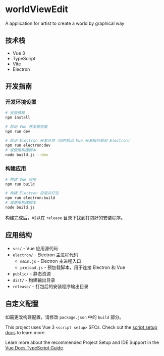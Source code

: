 # worldViewEdit

A application for artist to create a world by graphical way

## 技术栈

- Vue 3
- TypeScript
- Vite
- Electron

## 开发指南

### 开发环境设置

```bash
# 安装依赖
npm install

# 启动 Vue 开发服务器
npm run dev

# 启动 Electron 开发环境（同时启动 Vue 开发服务器和 Electron）
npm run electron:dev
# 或使用构建脚本
node build.js --dev
```

### 构建应用

```bash
# 构建 Vue 应用
npm run build

# 构建 Electron 应用并打包
npm run electron:build
# 或使用构建脚本
node build.js
```

构建完成后，可以在 `release` 目录下找到打包好的安装程序。

## 应用结构

- `src/` - Vue 应用源代码
- `electron/` - Electron 主进程代码
  - `main.js` - Electron 主进程入口
  - `preload.js` - 预加载脚本，用于连接 Electron 和 Vue
- `public/` - 静态资源
- `dist/` - 构建输出目录
- `release/` - 打包后的安装程序输出目录

## 自定义配置

如需更改构建配置，请修改 `package.json` 中的 `build` 部分。

This project uses Vue 3 `<script setup>` SFCs. Check out the [script setup docs](https://v3.vuejs.org/api/sfc-script-setup.html#sfc-script-setup) to learn more.

Learn more about the recommended Project Setup and IDE Support in the [Vue Docs TypeScript Guide](https://vuejs.org/guide/typescript/overview.html#project-setup).
